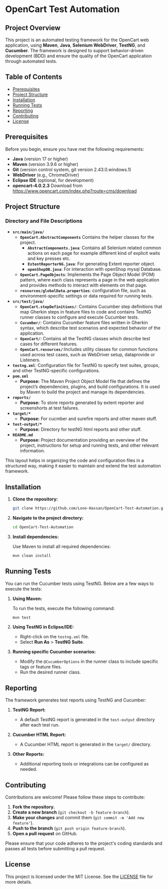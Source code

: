 # OpenCart Test Automation

## Project Overview

This project is an automated testing framework for the OpenCart web application, using **Maven**, **Java**, **Selenium WebDriver**, **TestNG**, and **Cucumber**. The framework is designed to support behavior-driven development (BDD) and ensure the quality of the OpenCart application through automated tests.

## Table of Contents
- [Prerequisites](#prerequisites)
- [Project Structure](#project-structure)
- [Installation](#installation)
- [Running Tests](#running-tests)
- [Reporting](#reporting)
- [Contributing](#contributing)
- [License](#license)

## Prerequisites

Before you begin, ensure you have met the following requirements:

- **Java** (version 17 or higher)
- **Maven** (version 3.9.6 or higher)
- **Git** (version control system, git version 2.43.0.windows.1)
- **WebDriver** (e.g., ChromeDriver)
- **Eclipse IDE** (optional, for development)
- **opencart-4.0.2.3** Download from https://www.opencart.com/index.php?route=cms/download
## Project Structure


### **Directory and File Descriptions**

- **`src/main/java/`**
  - **`OpenCart.AbstractComponents`** Contains the helper classes for the project.
    - **`AbstractComponents.java`**:  Contains all Selenium related common actions on each page for example different kind of explicit waits and key presses etc.
    - **`ExtentReporterNG.java`**: For generating Extent reporter object.
    - **`openShopDB.java`**: For interaction with openShop mysql Database.
  - **`OpenCart.PageObjects`**: Implements the Page Object Model (POM) pattern, where each class represents a page in the web application and provides methods to interact with elements on that page.
  - **`resources/globalData.properties`**:  configuration file, such as environment-specific settings or data required for running tests.
- **`src/test/java/`**
  - **`OpenCart.stepDefinitions/`**: Contains Cucumber step definitions that map Gherkin steps in feature files to code and contains TestNG runner classes to configure and execute Cucumber tests.
  - **`Cucumber/`**: Contains Cucumber feature files written in Gherkin syntax, which describe test scenarios and expected behavior of the application.
  - **`OpenCart/`**: Contains all the TestNG classes which describe test cases for different features.
  - **`OpenCart.resources/`**:Includes utility classes for common functions used across test cases, such as WebDriver setup, dataprovide or Listeners.
- **`testng.xml`**: Configuration file for TestNG to specify test suites, groups, and other TestNG-specific configurations.
- **`pom.xml`**
  - **Purpose:** The Maven Project Object Model file that defines the project’s dependencies, plugins, and build configurations. It is used by Maven to build the project and manage its dependencies.
- **`reports/`**
  - **Purpose:** To store reports generated by extent reporter and screenshorts at test failures.
- **`target/*`**
  - **Purpose:** For cucmber and surefire reports and other maven stuff.
- **`test-output/*`**
  - **Purpose:** Directory for testNG html reports and other stuff.
- **`README.md`**
  - **Purpose:** Project documentation providing an overview of the project, instructions for setup and running tests, and other relevant information.

This layout helps in organizing the code and configuration files in a structured way, making it easier to maintain and extend the test automation framework.

## Installation

1. **Clone the repository:**

    ```bash
    git clone https://github.com/Lone-Hassan/OpenCart-Test-Automation.git
    ```

2. **Navigate to the project directory:**

    ```bash
    cd OpenCart-Test-Automation
    ```

3. **Install dependencies:**

    Use Maven to install all required dependencies:

    ```bash
    mvn clean install
    ```

## Running Tests

You can run the Cucumber tests using TestNG. Below are a few ways to execute the tests:

1. **Using Maven:**

    To run the tests, execute the following command:

    ```bash
    mvn test
    ```

2. **Using TestNG in Eclipse/IDE:**

    - Right-click on the `testng.xml` file.
    - Select **Run As** > **TestNG Suite**.

3. **Running specific Cucumber scenarios:**

    - Modify the `@CucumberOptions` in the runner class to include specific tags or feature files.
    - Run the desired runner class.

## Reporting

The framework generates test reports using TestNG and Cucumber:

1. **TestNG Report:**
   - A default TestNG report is generated in the `test-output` directory after each test run.

2. **Cucumber HTML Report:**
   - A Cucumber HTML report is generated in the `target/` directory.

3. **Other Reports:**
   - Additional reporting tools or integrations can be configured as needed.

## Contributing

Contributions are welcome! Please follow these steps to contribute:

1. **Fork the repository.**
2. **Create a new branch** (`git checkout -b feature-branch`).
3. **Make your changes** and commit them (`git commit -m 'Add new feature'`).
4. **Push to the branch** (`git push origin feature-branch`).
5. **Open a pull request** on GitHub.

Please ensure that your code adheres to the project's coding standards and passes all tests before submitting a pull request.

## License

This project is licensed under the MIT License. See the [LICENSE](LICENSE) file for more details.

